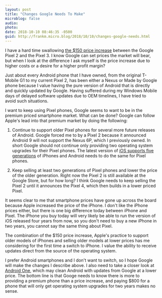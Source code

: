 ```yaml
---
layout: post
title: "Changes Google Needs To Make"
microblog: false
audio: 
photo: 
date: 2018-10-10 08:46:35 -0500
guid: http://frankm.micro.blog/2018/10/10/changes-google-needs.html
---
```

I have a hard time swallowing [the $150 price increase](https://www.theverge.com/2018/10/9/17956202/google-pixel-3-price-expensive-why) between the Google Pixel 2 and the Pixel 3. I know Google can set prices the market will bear, but when I look at the difference I ask myself is the price increase due to higher costs or a desire for a higher profit margin? 

Just about every Android phone that I have owned, from the original T-Mobile G1 to my current Pixel 2, has been either a Nexus or Made by Google phone because I value having the pure version of Android that is directly and quickly updated by Google. Having suffered during my Windows Mobile days of delayed software updates due to OEM timelines, I have tried to avoid such situations. 

I want to keep using Pixel phones, Google seems to want to be in the premium priced smartphone market. What can be done? Google can follow Apple's lead into that premium market by doing the following:

1. Continue to support older Pixel phones for several more future releases of Android. Google forced me to by a Pixel 2 because it announced Android 9 will not support the Nexus 6P, which I previously owned. In short Google should not continue only providing two operating system upgrades for their Pixel phones. The latest version of [iOS supports five generations](https://www.apple.com/ios/ios-12/) of iPhones and Android needs to do the same for Pixel phones.

2. Keep selling at least two generations of Pixel phones and lower the price of the older generation. Right now the Pixel 2 is still available at the Google Store, but for how long? I think Google needs to keep selling the Pixel 2 until it announces the Pixel 4, which then builds in a lower priced Pixel. 

It seems clear to me that smartphone prices have gone up across the board because Apple increased the price of the iPhone. I don't like the iPhone prices either, but there is one big difference today between iPhone and Pixel. The iPhone you buy today will very likely be able to run the version of iOS released four years from now, so you don't need to buy a new iPhone in two years, you cannot say the same thing about Pixel.

The combination of the $150 price increase, Apple's practice to support older models of iPhones and selling older models at lower prices has me considering for the first time a switch to iPhone. I value the ability to receive updates direct from the source of the operating system. 

I prefer Android smartphones and I don't want to switch, so I hope Google will make the changes I describe above. I also need to take a closer look at [Android One](https://www.android.com/one/?gclid=Cj0KCQjwxvbdBRC0ARIsAKmec9bTgjNYnJ15XF1F-mkVu7nflgaw0voIk5MP2xEAMm3dJTzgbDVSttgaAse-EALw_wcB&gclsrc=aw.ds&dclid=CJLe6oWB_N0CFYLewAodBBgKTA), which may clean Android with updates from Google at a lower price. The bottom line is that Googe needs to know there is more to providing a premium phone than a price increase, and paying $800 for a phone that will only get operating system upgrades for two years makes no sense. 
